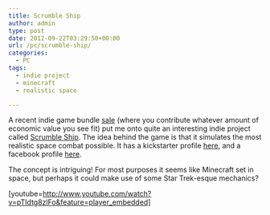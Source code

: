```yaml
---
title: Scrumble Ship
author: admin
type: post
date: 2012-09-22T03:29:50+00:00
url: /pc/scrumble-ship/
categories:
  - PC
tags:
  - indie project
  - minecraft
  - realistic space

---
```

A recent indie game bundle [sale][1] (where you contribute whatever amount of economic value you see fit) put me onto quite an interesting indie project called [Scrumble Ship][2]. The idea behind the game is that it simulates the most realistic space combat possible. It has a kickstarter profile [here][3], and a facebook profile [here][4].

The concept is intriguing! For most purposes it seems like Minecraft set in space, but perhaps it could make use of some Star Trek-esque mechanics?

[youtube=http://www.youtube.com/watch?v=pTIdtg8zlFo&feature=player_embedded]

 [1]: http://www.bundle-in-a-box.com/
 [2]: http://www.scrumbleship.com/
 [3]: http://www.kickstarter.com/projects/660532831/scrumbleship/posts/313680
 [4]: http://www.facebook.com/ScrumbleShip